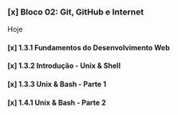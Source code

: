 ### [x] Bloco 02: Git, GitHub e Internet

Hoje

#### [x] 1.3.1 Fundamentos do Desenvolvimento Web

>

#### [x] 1.3.2 Introdução - Unix & Shell

>

#### [x] 1.3.3 Unix & Bash - Parte 1

> 

#### [x] 1.4.1 Unix & Bash - Parte 2

> 

